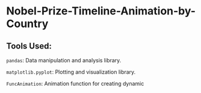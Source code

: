 # Nobel-Prize-Timeline-Animation-by-Country
 ## Tools Used:
  `pandas`: Data manipulation and analysis library.
  
  `matplotlib.pyplot`: Plotting and visualization library.
  
  `FuncAnimation`: Animation function for creating dynamic 
